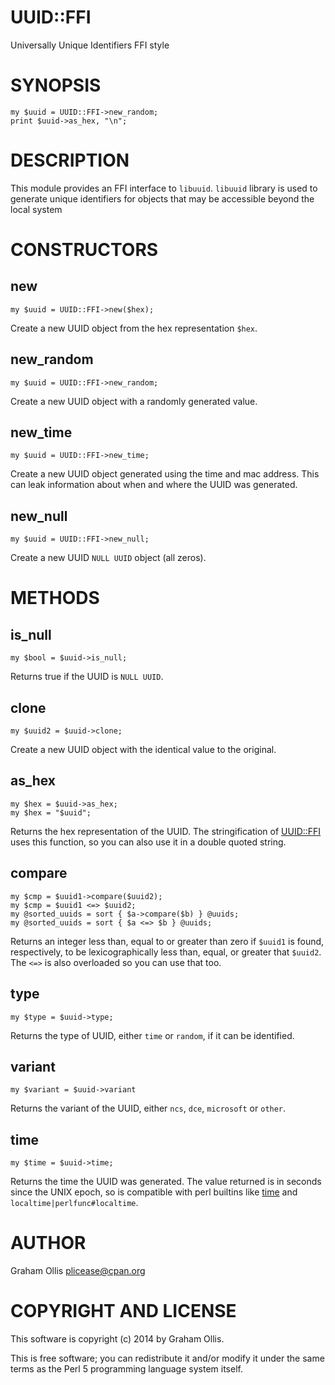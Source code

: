 # UUID::FFI

Universally Unique Identifiers FFI style

# SYNOPSIS

    my $uuid = UUID::FFI->new_random;
    print $uuid->as_hex, "\n";

# DESCRIPTION

This module provides an FFI interface to `libuuid`.
`libuuid` library is used to generate unique identifiers
for objects that may be accessible beyond the local system

# CONSTRUCTORS

## new

    my $uuid = UUID::FFI->new($hex);

Create a new UUID object from the hex representation `$hex`.

## new\_random

    my $uuid = UUID::FFI->new_random;

Create a new UUID object with a randomly generated value.

## new\_time

    my $uuid = UUID::FFI->new_time;

Create a new UUID object generated using the time and mac address.
This can leak information about when and where the UUID was generated.

## new\_null

    my $uuid = UUID::FFI->new_null;

Create a new UUID `NULL UUID`  object (all zeros).

# METHODS

## is\_null

    my $bool = $uuid->is_null;

Returns true if the UUID is `NULL UUID`.

## clone

    my $uuid2 = $uuid->clone;

Create a new UUID object with the identical value to the original.

## as\_hex

    my $hex = $uuid->as_hex;
    my $hex = "$uuid";

Returns the hex representation of the UUID.  The stringification of
[UUID::FFI](https://metacpan.org/pod/UUID::FFI) uses this function, so you can also use it in a double quoted string.

## compare

    my $cmp = $uuid1->compare($uuid2);
    my $cmp = $uuid1 <=> $uuid2;
    my @sorted_uuids = sort { $a->compare($b) } @uuids;
    my @sorted_uuids = sort { $a <=> $b } @uuids;

Returns an integer less than, equal to or greater than zero
if `$uuid1` is found, respectively, to be lexicographically
less than, equal, or greater that `$uuid2`.  The `<=>`
is also overloaded so you can use that too.

## type

    my $type = $uuid->type;

Returns the type of UUID, either `time` or `random`,
if it can be identified.

## variant

    my $variant = $uuid->variant

Returns the variant of the UUID, either `ncs`, `dce`, `microsoft` or `other`.

## time

    my $time = $uuid->time;

Returns the time the UUID was generated.  The value returned is in seconds
since the UNIX epoch, so is compatible with perl builtins like [time](https://metacpan.org/pod/perlfunc#time) and
`localtime|perlfunc#localtime`.

# AUTHOR

Graham Ollis <plicease@cpan.org>

# COPYRIGHT AND LICENSE

This software is copyright (c) 2014 by Graham Ollis.

This is free software; you can redistribute it and/or modify it under
the same terms as the Perl 5 programming language system itself.
